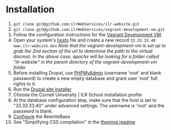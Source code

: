 # Installation

  1. `git clone git@github.com:ilrWebServices/ilr-website.git`
  2. `git clone git@github.com:ilrWebServices/vagrant-development-vm.git`
  3. Follow the configuration instructions for the [Vagrant Development VM](https://github.com/ilrWebServices/vagrant-development-vm).
  4. Open your system's [hosts](http://www.howtogeek.com/howto/27350/beginner-geek-how-to-edit-your-hosts-file/) file and create a new record `33.33.33.40    www.ilr-website.dev` *Note that the vagrant-development-vm is set up to grab the 2nd section of the url to determine the path to the virtual docroot. In the above case, apache will be looking for a folder called "ilr-website" in the parent directory of the vagrant-development-vm folder*
  5. Before installing Drupal, use [PHPMyAdmin](http://33.33.33.40/phpmyadmin) (username 'root' and blank password) to create a new empty database and grant user 'root' full rights to it.
  6. Run the [Drupal site installer](http://www.ilr-website.dev/install.php)
  7. Choose the Cornell University | ILR School installation profile
  8. At the database configuration step, make sure that the host is set to "33.33.33.40" under advanced settings. The username is 'root' and the password is blank.
  9. [Configure](/docs/rewrites.md) the RewriteBase
  10. See "Simplifying CSS compilation" in the [theming readme](/docs/theming.md)
